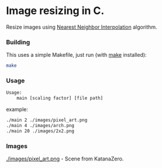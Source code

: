 # Image resizing in C.

Resize images using [Nearest Neighbor Interpolation](https://en.wikipedia.org/wiki/Nearest_neighbor_value_interpolation) algorithm.


### Building

This uses a simple Makefile, just run (with [make](https://www.gnu.org/software/make/) installed):

```sh
make
```

### Usage

```sh
Usage:
    main [scaling factor] [file path]
```

example:

```sh
./main 2 ./images/pixel_art.png
./main 4 ./images/arch.png
./main 20 ./images/2x2.png
```

### Images

[./images/pixel_art.png](https://github.com/prashantrahul141/image-resizing-c/blob/main/images/pixel_art.png) - Scene from KatanaZero.
